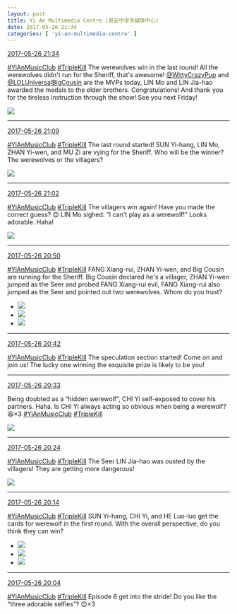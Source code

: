 ```yaml
---
layout: post
title: Yi An Multimedia Centre (易安中学多媒体中心)
date: 2017-05-26 21:34
categories: [ 'yi-an-multimedia-centre' ]
---
```


<div class="weibo-info">
  <a href="http://weibo.com/6196825252/F4WaS6TuG">2017-05-26 21:34</a>
</div>

[#YiAnMusicClub](http://weibo.com/p/100808beae2e3e05b17b64f63ebedca39f19b2) [#TripleKill](http://weibo.com/p/100808d614267acb9089db17679bfac43299ac) The werewolves win in the last round! All the werewolves didn't run for the Sheriff, that's awesome! [@WittyCrazyPup](http://weibo.com/u/5706219726) and [@LOLUniversalBigCousin](http://weibo.com/yuzhoujieshuo) are the MVPs today, LIN Mo and LIN Jia-hao awarded the medals to the elder brothers. Congratulations! And thank you for the tireless instruction through the show! See you next Friday!

<!-- more -->

<a href="https://wx4.sinaimg.cn/mw690/006Lnfkogy1ffz3au2fq8j31kw1axjzl.jpg">
  <img class="weibo-pic-preview-h" src="https://wx4.sinaimg.cn/orj360/006Lnfkogy1ffz3au2fq8j31kw1axjzl.jpg" />
</a>

---

<div class="weibo-info">
  <a href="http://weibo.com/6196825252/F4W0wzs2b">2017-05-26 21:09</a>
</div>

[#YiAnMusicClub](http://weibo.com/p/100808beae2e3e05b17b64f63ebedca39f19b2) [#TripleKill](http://weibo.com/p/100808d614267acb9089db17679bfac43299ac) The last round started! SUN Yi-hang, LIN Mo, ZHAN Yi-wen, and MU Zi are vying for the Sheriff. Who will be the winner? The werewolves or the villagers?

<a href="https://wx4.sinaimg.cn/mw690/006Lnfkogy1ffz2hcz7lnj31kw21g143.jpg">
  <img class="weibo-pic-preview" src="https://wx4.sinaimg.cn/orj360/006Lnfkogy1ffz2hcz7lnj31kw21g143.jpg" />
</a>

---

<div class="weibo-info">
  <a href="http://weibo.com/6196825252/F4VY0z95z">2017-05-26 21:02</a>
</div>

[#YiAnMusicClub](http://weibo.com/p/100808beae2e3e05b17b64f63ebedca39f19b2) [#TripleKill](http://weibo.com/p/100808d614267acb9089db17679bfac43299ac) The villagers win again! Have you made the correct guess? :blush: LIN Mo sighed: “I can't play as a werewolf!” Looks adorable. Haha!

<a href="https://wx2.sinaimg.cn/mw690/006Lnfkogy1ffz2alptm5j31kw11x105.jpg">
  <img class="weibo-pic-preview-h" src="https://wx2.sinaimg.cn/orj360/006Lnfkogy1ffz2alptm5j31kw11x105.jpg" />
</a>

---

<div class="weibo-info">
  <a href="http://weibo.com/6196825252/F4VSQeV65">2017-05-26 20:50</a>
</div>

[#YiAnMusicClub](http://weibo.com/p/100808beae2e3e05b17b64f63ebedca39f19b2) [#TripleKill](http://weibo.com/p/100808d614267acb9089db17679bfac43299ac) FANG Xiang-rui, ZHAN Yi-wen, and Big Cousin are running for the Sheriff. Big Cousin declared he's a villager, ZHAN Yi-wen jumped as the Seer and probed FANG Xiang-rui evil, FANG Xiang-rui also jumped as the Seer and pointed out two werewolves. Whom do you trust?

<ul class="weibo-pic-list-1">
  <li class="weibo-pic">
    <a href="https://wx1.sinaimg.cn/mw690/006Lnfkogy1ffz1xk368oj31kw2dck1c.jpg"><img src="https://wx1.sinaimg.cn/thumb150/006Lnfkogy1ffz1xk368oj31kw2dck1c.jpg" /></a>
  </li>
  <li class="weibo-pic">
    <a href="https://wx2.sinaimg.cn/mw690/006Lnfkogy1ffz1xnml3mj31kw11xjym.jpg"><img src="https://wx2.sinaimg.cn/thumb150/006Lnfkogy1ffz1xnml3mj31kw11xjym.jpg" /></a>
  </li>
  <li class="weibo-pic">
    <a href="https://wx2.sinaimg.cn/mw690/006Lnfkogy1ffz1xt92olj31kw11x45m.jpg"><img src="https://wx2.sinaimg.cn/thumb150/006Lnfkogy1ffz1xt92olj31kw11x45m.jpg" /></a>
  </li>
</ul>

---

<div class="weibo-info">
  <a href="http://weibo.com/6196825252/F4VPRib9M">2017-05-26 20:42</a>
</div>

[#YiAnMusicClub](http://weibo.com/p/100808beae2e3e05b17b64f63ebedca39f19b2) [#TripleKill](http://weibo.com/p/100808d614267acb9089db17679bfac43299ac) The speculation section started! Come on and join us! The lucky one winning the exquisite prize is likely to be you!

---

<div class="weibo-info">
  <a href="http://weibo.com/6196825252/F4VMahZYM">2017-05-26 20:33</a>
</div>

Being doubted as a “hidden werewolf”, CHI Yi self-exposed to cover his partners. Haha. Is CHI Yi always acting so obvious when being a werewolf? :laughing:×3 [#YiAnMusicClub](http://weibo.com/p/100808beae2e3e05b17b64f63ebedca39f19b2) [#TripleKill](http://weibo.com/p/100808d614267acb9089db17679bfac43299ac)

<a href="https://wx1.sinaimg.cn/mw690/006Lnfkogy1ffz1jf3g7gj31kw11xahf.jpg">
  <img class="weibo-pic-preview-h" src="https://wx1.sinaimg.cn/orj360/006Lnfkogy1ffz1jf3g7gj31kw11xahf.jpg" />
</a>

---

<div class="weibo-info">
  <a href="http://weibo.com/6196825252/F4VIwczsK">2017-05-26 20:24</a>
</div>

[#YiAnMusicClub](http://weibo.com/p/100808beae2e3e05b17b64f63ebedca39f19b2) [#TripleKill](http://weibo.com/p/100808d614267acb9089db17679bfac43299ac) The Seer LIN Jia-hao was ousted by the villagers! They are getting more dangerous!

<a href="https://wx4.sinaimg.cn/mw690/006Lnfkogy1ffz16xamkzj31kw2dcalr.jpg">
  <img class="weibo-pic-preview" src="https://wx4.sinaimg.cn/orj360/006Lnfkogy1ffz16xamkzj31kw2dcalr.jpg" />
</a>

---

<div class="weibo-info">
  <a href="http://weibo.com/6196825252/F4VEeeTPF">2017-05-26 20:14</a>
</div>

[#YiAnMusicClub](http://weibo.com/p/100808beae2e3e05b17b64f63ebedca39f19b2) [#TripleKill](http://weibo.com/p/100808d614267acb9089db17679bfac43299ac) SUN Yi-hang, CHI Yi, and HE Luo-luo get the cards for werewolf in the first round. With the overall perspective, do you think they can win?

<ul class="weibo-pic-list-1">
  <li class="weibo-pic">
    <a href="https://wx4.sinaimg.cn/mw690/006Lnfkogy1ffz0xrgu0vj31kw11xjya.jpg"><img src="https://wx4.sinaimg.cn/thumb150/006Lnfkogy1ffz0xrgu0vj31kw11xjya.jpg" /></a>
  </li>
  <li class="weibo-pic">
    <a href="https://wx4.sinaimg.cn/mw690/006Lnfkogy1ffz0y0cha1j31kw2dcn9o.jpg"><img src="https://wx4.sinaimg.cn/thumb150/006Lnfkogy1ffz0y0cha1j31kw2dcn9o.jpg" /></a>
  </li>
  <li class="weibo-pic">
    <a href="https://wx4.sinaimg.cn/mw690/006Lnfkogy1ffz0yd0nvaj31kw11xq9w.jpg"><img src="https://wx4.sinaimg.cn/thumb150/006Lnfkogy1ffz0yd0nvaj31kw11xq9w.jpg" /></a>
  </li>
</ul>

---

<div class="weibo-info">
  <a href="http://weibo.com/6196825252/F4VAnduNh">2017-05-26 20:04</a>
</div>

[#YiAnMusicClub](http://weibo.com/p/100808beae2e3e05b17b64f63ebedca39f19b2) [#TripleKill](http://weibo.com/p/100808d614267acb9089db17679bfac43299ac) Episode 6 get into the stride! Do you like the “three adorable selfies”? :blush:×3

